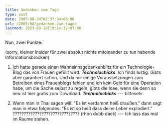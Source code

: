```yaml
---
title: Gedanken zum Tage
type: post
date: 2005-08-24T02:37:04+00:00
url: /2005/08/gedanken-zum-tage/
lastmod: 2023-09-10T19:14:12+07:00
---
```

Nun, zwei Punkte:

(sorry, kleiner Insider für zwei absolut nichts miteinander zu tun habende Informationsbrocken)

1. Ich hatte gerade einen Wahnsinnsgedankenblitz für ein Technologie-Blog das von Frauen gefüllt wird. _**Technolochicks**_. Ich finds lustig. Gibts aber garantiert schon. Und da mir einige Voraussetzungen zum Betreiben eines Frauenblogs fehlen und ich kein Geld für eine Operation habe, um die Sache selbst zu regeln, gibts die Idee, wenn sie denn so neu ist hier gratis zum Download. _**Technolochicks**_ --- bittesehr.

2. Wenn man in Thai sagen will: "Es ist verdammt heiß draußen." dann sagt man in etwa folgendes: "Es ist so heiß dass deine Leber explodiert." ?????????????????????????????? (rhon dubb daek) --- Ich lass das mal im Raume stehen.
